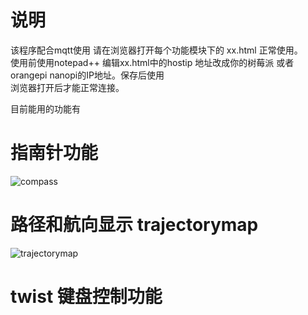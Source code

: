 #  说明
该程序配合mqtt使用 请在浏览器打开每个功能模块下的 xx.html 正常使用。  
使用前使用notepad++  编辑xx.html中的hostip 地址改成你的树莓派 或者 orangepi  nanopi的IP地址。保存后使用   
浏览器打开后才能正常连接。

目前能用的功能有  
# 指南针功能  
![compass](https://pic2.zhimg.com/v2-b5a9d596113bdbfc3550533f12df0295_r.jpg)  
# 路径和航向显示 trajectorymap
![trajectorymap](https://pic3.zhimg.com/v2-84c0dfa714909f703525771918b2e64e_r.jpg)  
#  twist 键盘控制功能


